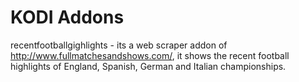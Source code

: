 # KODI Addons

recentfootballgighlights - its a web scraper addon of http://www.fullmatchesandshows.com/, it shows the recent football highlights of England, Spanish, German and Italian championships. 
